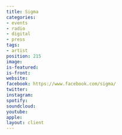 ```yaml
---
title: Sigma
categories:
- events
- radio
- digital
- press
tags:
- artist
position: 215
image: 
is-featured: 
is-front: 
website: 
facebook: https://www.facebook.com/sigma/
twitter: 
instagram: 
spotify: 
soundcloud: 
youtube: 
apple: 
layout: client
---
```


